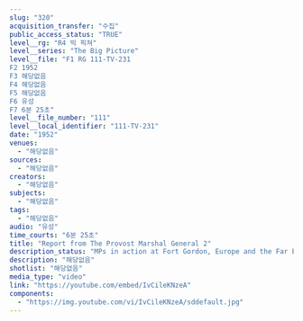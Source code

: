 ```yaml
---
slug: "320"
acquisition_transfer: "수집"
public_access_status: "TRUE"
level__rg: "R4 빅 픽쳐"
level__series: "The Big Picture"
level__file: "F1 RG 111-TV-231
F2 1952
F3 해당없음
F4 해당없음
F5 해당없음
F6 유성
F7 6분 25초"
level__file_number: "111"
level__local_identifier: "111-TV-231"
date: "1952"
venues: 
  - "해당없음"
sources: 
  - "해당없음"
creators: 
  - "해당없음"
subjects: 
  - "해당없음"
tags: 
  - "해당없음"
audio: "유성"
time_courts: "6분 25초"
title: "Report from The Provost Marshal General 2"
description_status: "MPs in action at Fort Gordon, Europe and the Far East."
description: "해당없음"
shotlist: "해당없음"
media_type: "video"
link: "https://youtube.com/embed/IvCileKNzeA"
components: 
  - "https://img.youtube.com/vi/IvCileKNzeA/sddefault.jpg"
---
```

